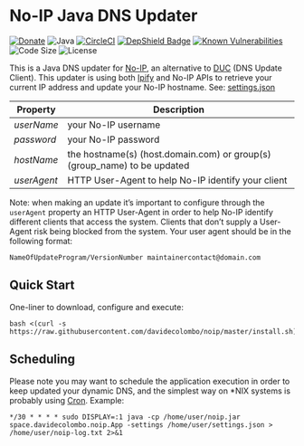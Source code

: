 # No-IP Java DNS Updater
[![Donate](https://img.shields.io/badge/PayPal-00457C?style=flat&logo=paypal&logoColor=white)](https://www.paypal.com/cgi-bin/webscr?cmd=_donations&business=T9USZAMJHNBBC&lc=IT&item_name=No-IP%20Java%20DNS%20Updater&currency_code=EUR&bn=PP%2dDonationsBF%3abtn_donate_SM%2egif%3aNonHosted)
![Java](https://img.shields.io/badge/Java-ED8B00?style=flat&logo=java&logoColor=white)
[![CircleCI](https://circleci.com/gh/davidecolombo/noip/tree/master.svg?style=shield)](https://circleci.com/gh/davidecolombo/noip/tree/master)
[![DepShield Badge](https://depshield.sonatype.org/badges/davidecolombo/noip/depshield.svg)](https://depshield.github.io)
[![Known Vulnerabilities](https://snyk.io//test/github/davidecolombo/noip/badge.svg?targetFile=pom.xml)](https://snyk.io//test/github/davidecolombo/noip?targetFile=pom.xml)
![Code Size](https://img.shields.io/github/languages/code-size/davidecolombo/noip)
![License](https://img.shields.io/github/license/davidecolombo/noip)

This is a Java DNS updater for [No-IP](https://www.noip.com/), an alternative to [DUC](https://www.noip.com/download) (DNS Update Client). This updater is using both [Ipify](https://www.ipify.org/) and No-IP APIs to retrieve your current IP address and update your No-IP hostname. See: [settings.json](src/test/resources/settings.json)

| Property | Description |
| --- | --- |
| _userName_ | your No-IP username |
| _password_ | your No-IP password |
| _hostName_ | the hostname(s) (host.domain.com) or group(s) (group_name) to be updated |
| _userAgent_ | HTTP User-Agent to help No-IP identify your client |

Note: when making an update it’s important to configure through the `userAgent` property an HTTP User-Agent in order to help No-IP identify different clients that access the system. Clients that don’t supply a User-Agent risk being blocked from the system. Your user agent should be in the following format:
```
NameOfUpdateProgram/VersionNumber maintainercontact@domain.com
```
## Quick Start
One-liner to download, configure and execute:
```
bash <(curl -s https://raw.githubusercontent.com/davidecolombo/noip/master/install.sh)
```
## Scheduling
Please note you may want to schedule the application execution in order to keep updated your dynamic DNS, and the simplest way on *NIX systems is probably using [Cron](https://en.wikipedia.org/wiki/Cron). Example:
```
*/30 * * * * sudo DISPLAY=:1 java -cp /home/user/noip.jar space.davidecolombo.noip.App -settings /home/user/settings.json > /home/user/noip-log.txt 2>&1
```